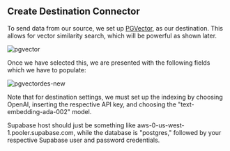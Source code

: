 ## Create Destination Connector

To send data from our source, we set up [PGVector](https://supabase.com/docs/guides/database/extensions/pgvector//),  as our destination. This allows for vector similarity search,  which will be powerful as shown later.

![pgvector](https://hackmd.io/_uploads/Sk6PJx3B1l.png)

Once we have selected this, we are presented with the following fields which we have to populate: 




![pgvectordes-new](https://hackmd.io/_uploads/Skg_nwBu1x.png)

Note that for destination settings, we must set up the indexing by choosing OpenAI, inserting the respective API key, and choosing the "text-embedding-ada-002" model.

Supabase host should just be something like aws-0-us-west-1.pooler.supabase.com, while the database is "postgres," followed by your respective Supabase user and password credentials. 

